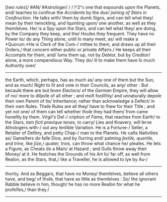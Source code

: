 [*two rules*]/
#AN/
#Astrologer/
/
/
I^2^<span style="font-variant:small-caps;">s</span> one that expounds upon the Planets, and/
teaches to conſtrue the *Accidents*  by the *due/
joining of Stars in Conſtruction.* He talks with/
them by dumb Signs, and can tell what they/
mean by their twinckling, and ſquinting upon/
one another, as well as they themſelves.  He/
is a Spy upon the Stars, and can tell what they/
are doing, by the Company they keep, and the/
Houſes they frequent. They have no Power to/
do any Thing alone, until ſo many meet, as/
will make a *Quorum.*He is Clerk of the Com-/
mittee to them, and draws up all their Orders,/
that concern either public or private Affairs./
He keeps all their Accompts for them, and/
ſums them up, not by *Debtor,* but by *Creditor*/
alone, a more compendious Way. They do/
ill to make them have ſo much Authority over/


---


the Earth, which, perhaps, has as much as/
any one of them but the Sun, and as much/
Right to ſit and vote in their Councils, as any/
other : But becauſe there are but ſeven Electors/
of the *German* Empire, they will allow of no/
more to diſpoſe of all other ; and moſt fooliſhly/
and unnaturally depoſe their own Parent of its/
Inheritance; rather than acknowledge a Defect/
in their own Rules.  Theſe Rules are all they/
have to ſhew for their Title ; and yet not one/
of them can tell whether thoſe they had them/
from came honeſtly by them.  *Virgil's* Deſ-/
cription of *Fame,* that reaches from Earth/
to the Stars, *tam ficti pravique tenax,* to carry/
Lies and Knavery, will ſerve Aſtrologers with-/
out any ſenſible Variation.  He is a Fortune-/
Seller, a Retailer of Deſtiny, and petty Chap-/
man to the Planets.  He caſts Nativities as/
Gameſters do falſe Dice, and by ſlurring and/
palming *ſextile, quartile,* and *trine,* like *ſize,*/
*quater, trois,* can throw what chance he/
pleaſes.  He ſets a Figure, as Cheats do a Main/
at Hazard ; and Gulls throw away their Money/
at it.  He festches the Grounds of his Art ſo/
far off, as well from Reaſon, as the Stars, that,/
like a Traveller, he is allowed to lye by Au-/


---


thority.  And as Beggars, that have no Money/
themſelves, believe all others have, and beg/
of thoſe, that have as little as themſelves : So/
the ignorant Rabble believe in him, though/
he has no more Reaſon for what he profeſſes,/
than they./


---


